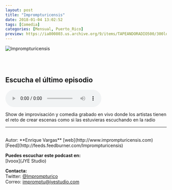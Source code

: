 ```yaml
---
layout: post
title: "Imprompturicensis"
date: 2018-01-04 13:02:52
tags: [Comedia]
categories: [Mensual, Puerto_Rico]
preview: https://ia800803.us.archive.org/9/items/TAPEANDORADIO500/300logo_imprompturicensis_podcast-EnriqueVargas.png
---
```


![Imprompturicensis](https://ia800803.us.archive.org/9/items/TAPEANDORADIO500/500logo_imprompturicensis_podcast-EnriqueVargas.png)

<br/>
<br/>

## Escucha el último episodio

<!--reproductor-feed=http://feeds.feedburner.com/Imprompturicensis-->
<!--reproductor-start-->
<audio id="audio" preload="auto" controls="" src="https://dts.podtrac.com/redirect.mp3/www.jyestudio.com/imprompturicensis/podcast/interpodcast2018-una-luz-roja-imitando-a-imprompturicensis.mp3"></audio>
<!--reproductor-end-->

Show de improvisación y comedia grabado en vivo donde los artistas tienen el reto de crear escenas como si las estuvieras escuchando en la radio

_ _ _
<br>
Autor: **Enrique Vargas**  
[web](http://www.imprompturicensis.com)  
[Feed](http://feeds.feedburner.com/Imprompturicensis)  


**Puedes escuchar este podcast en:**  
[Ivoox](JYE Studio)  


**Contacta:**  
Twitter: [@Imprompturico](https://twitter.com/Imprompturico)  
Correo: [impromptu@jyestudio.com](mailto:impromptu@jyestudio.com)  

